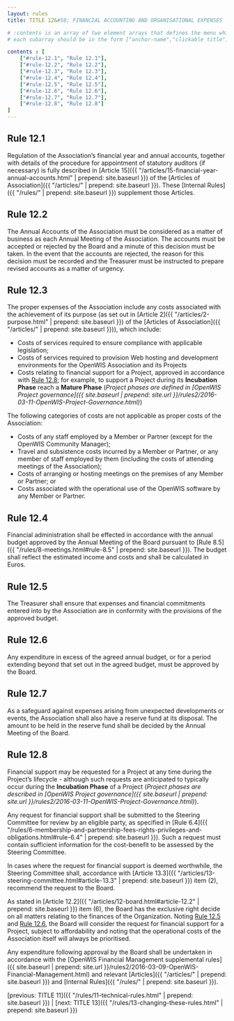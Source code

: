 ```yaml
---
layout: rules
title: TITLE 12&#58; FINANCIAL ACCOUNTING AND ORGANISATIONAL EXPENSES

# :contents is an array of two element arrays that defines the menu which appears in the masthead
# each subarray should be in the form ["anchor-name","clickable title"]

contents : [
    ["#rule-12.1", "Rule 12.1"],
    ["#rule-12.2", "Rule 12.2"],
    ["#rule-12.3", "Rule 12.3"],
    ["#rule-12.4", "Rule 12.4"],
    ["#rule-12.5", "Rule 12.5"],
    ["#rule-12.6", "Rule 12.6"],
    ["#rule-12.7", "Rule 12.7"],
    ["#rule-12.8", "Rule 12.8"]
]
---
```


<h2 id="rule-12.1">Rule 12.1</h2>

Regulation of the Association’s financial year and annual accounts, together with details of the procedure for appointment of statutory auditors (if necessary) is fully described in [Article 15]({{ "/articles/15-financial-year-annual-accounts.html" | prepend: site.baseurl }}) of the [Articles of Association]({{ "/articles/" | prepend: site.baseurl }}). These [Internal Rules]({{ "/rules/" | prepend: site.baseurl }}) supplement those Articles.

<h2 id="rule-12.2">Rule 12.2</h2>

The Annual Accounts of the Association must be considered as a matter of business as each Annual Meeting of the Association. The accounts must be accepted or rejected by the Board and a minute of this decision must be taken. In the event that the accounts are rejected, the reason for this decision must be recorded and the Treasurer must be instructed to prepare revised accounts as a matter of urgency.

<h2 id="rule-12.3">Rule 12.3</h2>

The proper expenses of the Association include any costs associated with the achievement of its purpose (as set out in [Article 2]({{ "/articles/2-purpose.html" | prepend: site.baseurl }}) of the [Articles of Association]({{ "/articles/" | prepend: site.baseurl }})), which include:

* Costs of services required to ensure compliance with applicable legislation;
* Costs of services required to provision Web hosting and development environments for the OpenWIS Association and its Projects
* Costs relating to financial support for a Project, approved in accordance with [Rule 12.8](#rule-12.8); for example, to support a Project during its **Incubation Phase** reach a **Mature Phase** (*Project phases are defined in [OpenWIS Project governance]({{ site.baseurl | prepend: site.url }}/rules2/2016-03-11-OpenWIS-Project-Governance.html)*)

The following categories of costs are not applicable as proper costs of the Association:

* Costs of any staff employed by a Member or Partner (except for the OpenWIS Community Manager); 
* Travel and subsistence costs incurred by a Member or Partner, or any member of staff employed by them (including the costs of attending meetings of the Association); 
* Costs of arranging or hosting meetings on the premises of any Member or Partner; or
* Costs associated with the operational use of the OpenWIS software by any Member or Partner.

<h2 id="rule-12.4">Rule 12.4</h2>

Financial administration shall be effected in accordance with the annual budget approved by the Annual Meeting of the Board pursuant to [Rule 8.5]({{ "/rules/8-meetings.html#rule-8.5" | prepend: site.baseurl }}). The budget shall reflect the estimated income and costs and shall be calculated in Euros. 

<h2 id="rule-12.5">Rule 12.5</h2>

The Treasurer shall ensure that expenses and financial commitments entered into by the Association are in conformity with the provisions of the approved budget. 

<h2 id="rule-12.6">Rule 12.6</h2>

Any expenditure in excess of the agreed annual budget, or for a period extending beyond that set out in the agreed budget, must be approved by the Board.

<h2 id="rule-12.7">Rule 12.7</h2>

As a safeguard against expenses arising from unexpected developments or events, the Association shall also have a reserve fund at its disposal. The amount to be held in the reserve fund shall be decided by the Annual Meeting of the Board.

<h2 id="rule-12.8">Rule 12.8</h2>

Financial support may be requested for a Project at any time during the Project’s lifecycle - although such requests are anticipated to typically occur during the **Incubation Phase** of a Project (*Project phases are described in [OpenWIS Project governance]({{ site.baseurl | prepend: site.url }}/rules2/2016-03-11-OpenWIS-Project-Governance.html)*).

Any request for financial support shall be submitted to the Steering Committee for review by an eligible party, as specified in [Rule 6.4]({{ "/rules/6-membership-and-partnership-fees-rights-privileges-and-obligations.html#rule-6.4" | prepend: site.baseurl }}). Such a request must contain sufficient information for the cost-benefit to be assessed by the Steering Committee. 

In cases where the request for financial support is deemed worthwhile, the Steering Committee shall, accordance with [Article 13.3]({{ "/articles/13-steering-committee.html#article-13.3" | prepend: site.baseurl }}) item (2), recommend the request to the Board. 

As stated in [Article 12.2]({{ "/articles/12-board.html#article-12.2" | prepend: site.baseurl }}) item (6), the Board has the exclusive right decide on all matters relating to the finances of the Organization. Noting [Rule 12.5](#rule-12.5) and [Rule 12.6](#rule-12.6), the Board will consider the request for financial support for a Project, subject to affordability and noting that the operational costs of the Association itself will always be prioritised. 

Any expenditure following approval by the Board shall be undertaken in accordance with the [OpenWIS Financial Management supplemental rules]({{ site.baseurl | prepend: site.url }}/rules2/2016-03-09-OpenWIS-Financial-Management.html) and relevant [Articles]({{ "/articles/" | prepend: site.baseurl }}) and [Internal Rules]({{ "/rules/" | prepend: site.baseurl }}).

[previous: TITLE 11]({{ "/rules/11-technical-rules.html" | prepend: site.baseurl }}) \| [next: TITLE 13]({{ "/rules/13-changing-these-rules.html" | prepend: site.baseurl }})